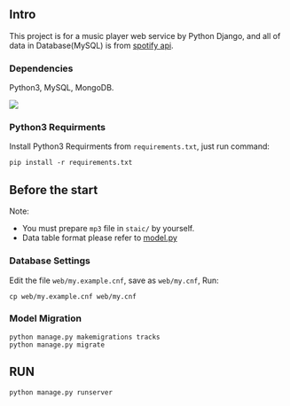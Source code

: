 ## Intro
This project is for a music player web service by Python Django, and all of data in Database(MySQL) is from [spotify api](https://developer.spotify.com/documentation/web-api/). 

### Dependencies
Python3, MySQL, MongoDB.

![](https://github.com/plusoneee/m.platform/blob/master/other/img/sample.gif)


### Python3 Requirments
Install Python3 Requirments from `requirements.txt`, just run command:
```
pip install -r requirements.txt
```
## Before the start
Note:
* You must prepare `mp3` file in `staic/` by yourself.
* Data table format please refer to [model.py](https://github.com/plusoneee/m.platform/blob/master/tracks/models.py)

### Database Settings
Edit the file `web/my.example.cnf`, save as `web/my.cnf`, Run:
```
cp web/my.example.cnf web/my.cnf
```

### Model Migration
```
python manage.py makemigrations tracks
python manage.py migrate
```

## RUN
```
python manage.py runserver
```

